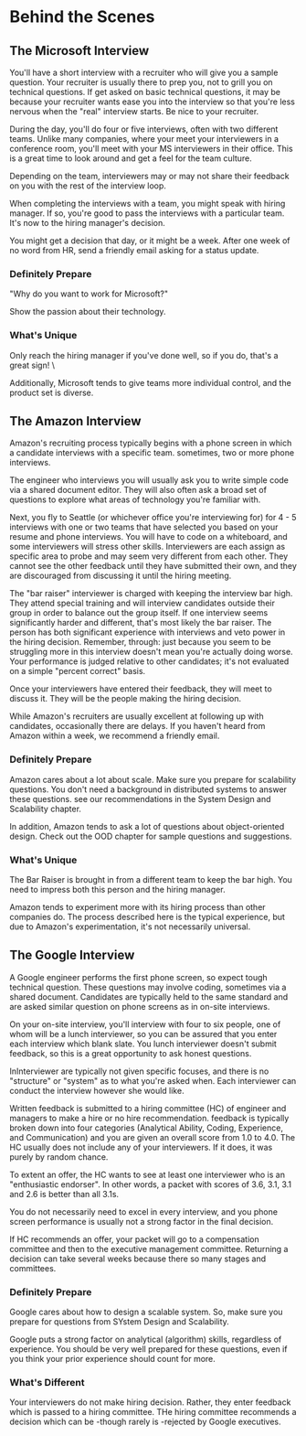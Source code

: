 # Behind the Scenes 

## The Microsoft Interview

You'll have a short interview with a recruiter who will give you a sample question. Your recruiter is usually there to prep you, not to grill you on technical questions. If get asked on basic technical questions, it may be because your recruiter wants ease you into the interview so that you're less nervous when the "real" interview starts. Be nice to your recruiter.

During the day, you'll do four or five interviews, often with two different teams. Unlike many companies, where your meet your interviewers in a conference room, you'll meet with your MS interviewers in their office. This is a great time to look around and get a feel for the team culture.

Depending on the team, interviewers may or may not share their feedback on you with the rest of the interview loop.

When completing the interviews with a team, you might speak with hiring manager. If so, you're good to pass the interviews with a particular team. It's now to the hiring manager's decision.

You might get a decision that day, or it might be a week. After one week of no word from HR, send a friendly email asking for a status update.


### Definitely Prepare

"Why do you want to work for Microsoft?"

Show the passion about their technology.

### What's Unique

Only reach the hiring manager if you've done well, so if you do, that's a great sign!  \

Additionally, Microsoft tends to give teams more individual control, and the product set is diverse. 

## The Amazon Interview

Amazon's recruiting process typically begins with a phone screen in which a candidate interviews with a specific team. sometimes, two or more phone interviews.

The engineer who interviews you will usually ask you to write simple code via a shared document editor. They will also often ask a broad set of questions to explore what areas of technology you're familiar with.

Next, you fly to Seattle (or whichever office you're interviewing for) for 4 - 5 interviews with one or two teams that have selected you based on your resume and phone interviews. You will have to code on a whiteboard, and some interviewers will stress other skills. Interviewers are each assign as specific area to probe and may seem very different from each other. They cannot see the other feedback until they have submitted their own, and they are discouraged from discussing it until the hiring meeting.

The "bar raiser" interviewer is charged with keeping the interview bar high. They attend special training and will interview candidates outside their group in order to balance out the group itself. If one interview seems significantly harder and different, that's most likely the bar raiser. The person has both significant experience with interviews and veto power in the hiring decision. Remember, through: just because you seem to be struggling more in this interview doesn't mean you're actually doing worse. Your performance is judged relative to other candidates; it's not evaluated on a simple "percent correct" basis.

Once your interviewers have entered their feedback, they will meet to discuss it. They will be the people making the hiring decision.

While Amazon's recruiters are usually excellent at following up with candidates, occasionally there are delays. If you haven't heard from Amazon within a week, we recommend a friendly email.

### Definitely Prepare
Amazon cares about a lot about scale. Make sure you prepare for scalability questions. You don't need a background in distributed systems to answer these questions. see our recommendations in the System Design and Scalability chapter.

In addition, Amazon tends to ask a lot of questions about object-oriented design. Check out the OOD chapter for sample questions and suggestions.

### What's Unique
The Bar Raiser is brought in from a different team to keep the bar high. You need to impress both this person and the hiring manager.

Amazon tends to experiment more with its hiring process than other companies do. The process described here is the typical experience, but due to Amazon's experimentation, it's not necessarily universal.


## The Google Interview

A Google engineer performs the first phone screen, so expect tough technical question. These questions may involve coding, sometimes via a shared document. Candidates are typically held to the same standard and are asked similar question on phone screens as in on-site interviews.

On your on-site interview, you'll interview with four to six people, one of whom will be a lunch interviewer, so you can be assured that you enter each interview which blank slate. You lunch interviewer doesn't submit feedback, so this is a great opportunity to ask honest questions.

InInterviewer are typically not given specific focuses, and there is no "structure" or "system" as to what you're asked when. Each interviewer can conduct the interview however she would like.

Written feedback is submitted to a hiring committee (HC) of engineer and managers to make a hire or no hire recommendation. feedback is typically broken down into four categories (Analytical Ability, Coding, Experience, and Communication) and you are given an overall score from 1.0 to 4.0. The HC usually does not include any of your interviewers. If it does, it was purely by random chance. 

To extent an offer, the HC wants to see at least one interviewer who is an "enthusiastic endorser". In other words, a packet with scores of 3.6, 3.1, 3.1 and 2.6 is better than all 3.1s.

You do not necessarily need to excel in every interview, and you phone screen performance is usually not a strong factor in the final decision.

If HC recommends an offer, your packet will go to a compensation committee and then to the executive management committee. Returning a decision can take several weeks because there so many stages and committees.

### Definitely Prepare
Google cares about how to design a scalable system. So, make sure you prepare for questions from SYstem Design and Scalability.

Google puts a strong factor on analytical (algorithm) skills, regardless of experience. You should be very well prepared for these questions, even if you think your prior experience should count for more.

### What's Different 
Your interviewers do not make hiring decision. Rather, they enter feedback which is passed to a hiring committee. THe hiring committee recommends a decision which can be -though rarely is -rejected by Google executives.


